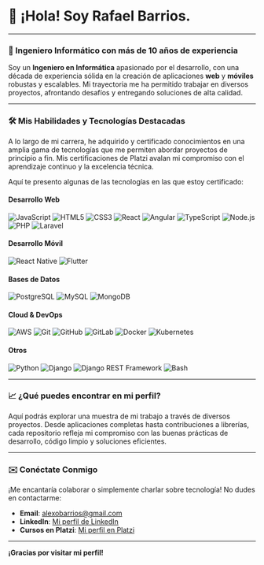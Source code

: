 # 👋 ¡Hola! Soy Rafael Barrios.

---

### 🚀 Ingeniero Informático con más de 10 años de experiencia

Soy un **Ingeniero en Informática** apasionado por el desarrollo, con una década de experiencia sólida en la creación de aplicaciones **web** y **móviles** robustas y escalables. Mi trayectoria me ha permitido trabajar en diversos proyectos, afrontando desafíos y entregando soluciones de alta calidad.

---

### 🛠️ Mis Habilidades y Tecnologías Destacadas

A lo largo de mi carrera, he adquirido y certificado conocimientos en una amplia gama de tecnologías que me permiten abordar proyectos de principio a fin. Mis certificaciones de Platzi avalan mi compromiso con el aprendizaje continuo y la excelencia técnica.

Aquí te presento algunas de las tecnologías en las que estoy certificado:

#### Desarrollo Web
![JavaScript](https://img.shields.io/badge/JavaScript-F7DF1E?style=for-the-badge&logo=javascript&logoColor=black)
![HTML5](https://img.shields.io/badge/HTML5-E34F26?style=for-the-badge&logo=html5&logoColor=white)
![CSS3](https://img.shields.io/badge/CSS3-1572B6?style=for-the-badge&logo=css3&logoColor=white)
![React](https://img.shields.io/badge/React-61DAFB?style=for-the-badge&logo=react&logoColor=black)
![Angular](https://img.shields.io/badge/Angular-DD0031?style=for-the-badge&logo=angular&logoColor=white)
![TypeScript](https://img.shields.io/badge/TypeScript-007ACC?style=for-the-badge&logo=typescript&logoColor=white) 
![Node.js](https://img.shields.io/badge/Node.js-339933?style=for-the-badge&logo=node.js&logoColor=white)
![PHP](https://img.shields.io/badge/PHP-777BB4?style=for-the-badge&logo=php&logoColor=white)
![Laravel](https://img.shields.io/badge/Laravel-FF2D20?style=for-the-badge&logo=laravel&logoColor=white)


#### Desarrollo Móvil
![React Native](https://img.shields.io/badge/React_Native-61DAFB?style=for-the-badge&logo=react&logoColor=black)
![Flutter](https://img.shields.io/badge/Flutter-02569B?style=for-the-badge&logo=flutter&logoColor=white)

#### Bases de Datos
![PostgreSQL](https://img.shields.io/badge/PostgreSQL-316192?style=for-the-badge&logo=postgresql&logoColor=white) 
![MySQL](https://img.shields.io/badge/MySQL-4479A1?style=for-the-badge&logo=mysql&logoColor=white) 
![MongoDB](https://img.shields.io/badge/MongoDB-47A248?style=for-the-badge&logo=mongodb&logoColor=white)

#### Cloud & DevOps
![AWS](https://img.shields.io/badge/AWS-232F3E?style=for-the-badge&logo=amazon-aws&logoColor=white)
![Git](https://img.shields.io/badge/Git-F05032?style=for-the-badge&logo=git&logoColor=white)
![GitHub](https://img.shields.io/badge/GitHub-100000?style=for-the-badge&logo=github&logoColor=white)
![GitLab](https://img.shields.io/badge/GitLab-FC6D26?style=for-the-badge&logo=gitlab&logoColor=white)
![Docker](https://img.shields.io/badge/Docker-2496ED?style=for-the-badge&logo=docker&logoColor=white)
![Kubernetes](https://img.shields.io/badge/Kubernetes-326CE5?style=for-the-badge&logo=kubernetes&logoColor=white) 

#### Otros
![Python](https://img.shields.io/badge/Python-3776AB?style=for-the-badge&logo=python&logoColor=white)
![Django](https://img.shields.io/badge/Django-092E20?style=for-the-badge&logo=django&logoColor=white)
![Django REST Framework](https://img.shields.io/badge/Django_REST_Framework-092E20?style=for-the-badge&logo=django&logoColor=white)
![Bash](https://img.shields.io/badge/Bash-4EAA25?style=for-the-badge&logo=gnubash&logoColor=white)


---

<!-- ### 📊 Mis Estadísticas de GitHub

[![GitHub Stats](https://github-readme-stats.vercel.app/api?username=Rafael-Barrios&show_icons=true&theme=dark)](https://github.com/anuraghazra/github-readme-stats)

--- -->

### 📈 ¿Qué puedes encontrar en mi perfil?

Aquí podrás explorar una muestra de mi trabajo a través de diversos proyectos. Desde aplicaciones completas hasta contribuciones a librerías, cada repositorio refleja mi compromiso con las buenas prácticas de desarrollo, código limpio y soluciones eficientes.

---

### ✉️ Conéctate Conmigo

¡Me encantaría colaborar o simplemente charlar sobre tecnología! No dudes en contactarme:

* **Email**: alexobarrios@gmail.com
* **LinkedIn**: [Mi perfil de LinkedIn](https://ve.linkedin.com/in/rafael-barrios-ingeniero-en-inform%C3%A1tica-7053b83b)
* **Cursos en Platzi**: [Mi perfil en Platzi](https://platzi.com/p/Rafael_B/)

---

**¡Gracias por visitar mi perfil!**
